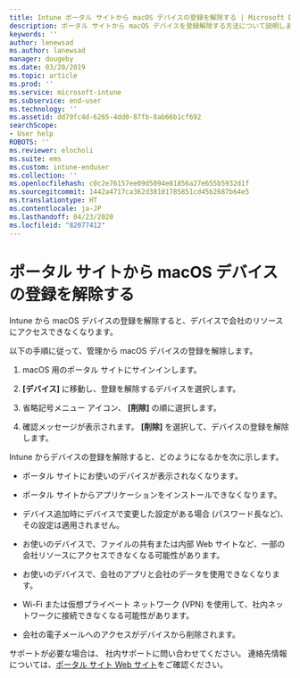 ```yaml
---
title: Intune ポータル サイトから macOS デバイスの登録を解除する | Microsoft Docs
description: ポータル サイトから macOS デバイスを登録解除する方法について説明します
keywords: ''
author: lenewsad
ms.author: lanewsad
manager: dougeby
ms.date: 03/20/2019
ms.topic: article
ms.prod: ''
ms.service: microsoft-intune
ms.subservice: end-user
ms.technology: ''
ms.assetid: dd79fc4d-6265-4dd0-87fb-8ab66b1cf692
searchScope:
- User help
ROBOTS: ''
ms.reviewer: elocholi
ms.suite: ems
ms.custom: intune-enduser
ms.collection: ''
ms.openlocfilehash: c0c2e76157ee09d5094e81856a27e655b5932d1f
ms.sourcegitcommit: 1442a4717ca362d38101785851cd45b2687b64e5
ms.translationtype: HT
ms.contentlocale: ja-JP
ms.lasthandoff: 04/23/2020
ms.locfileid: "82077412"
---
```

# <a name="unenroll-your-macos-device-from-company-portal"></a>ポータル サイトから macOS デバイスの登録を解除する

Intune から macOS デバイスの登録を解除すると、デバイスで会社のリソースにアクセスできなくなります。

以下の手順に従って、管理から macOS デバイスの登録を解除します。

1. macOS 用のポータル サイトにサインインします。
2. **[デバイス]** に移動し、登録を解除するデバイスを選択します。

3. 省略記号メニュー アイコン、 **[削除]** の順に選択します。
4. 確認メッセージが表示されます。 **[削除]** を選択して、デバイスの登録を解除します。 

Intune からデバイスの登録を解除すると、どのようになるかを次に示します。

- ポータル サイトにお使いのデバイスが表示されなくなります。

- ポータル サイトからアプリケーションをインストールできなくなります。

- デバイス追加時にデバイスで変更した設定がある場合 (パスワード長など)、その設定は適用されません。

- お使いのデバイスで、ファイルの共有または内部 Web サイトなど、一部の会社リソースにアクセスできなくなる可能性があります。

- お使いのデバイスで、会社のアプリと会社のデータを使用できなくなります。

- Wi-Fi または仮想プライベート ネットワーク (VPN) を使用して、社内ネットワークに接続できなくなる可能性があります。

- 会社の電子メールへのアクセスがデバイスから削除されます。

サポートが必要な場合は、 社内サポートに問い合わせてください。 連絡先情報については、[ポータル サイト Web サイト](https://go.microsoft.com/fwlink/?linkid=2010980)をご確認ください。
